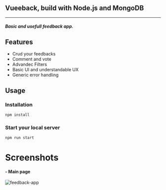 ## Vueeback, build with Node.js and MongoDB

---

##### Basic and usefull feedback app.

## Features

- Crud your feedbacks
- Comment and vote
- Advandec Filters
- Basic UI and understandable UX
- Generic error handling

## Usage

### Installation

```bash
npm install
```

### Start your local server

```bash
npm run start
```

# Screenshots

#### - Main page

![feedback-app](https://user-images.githubusercontent.com/76474748/167706339-a1ef19af-953d-49de-b933-cb4752d44579.png)

